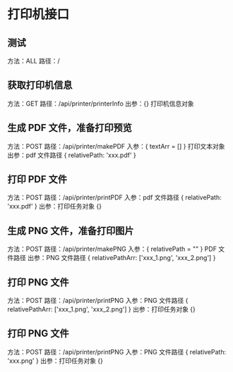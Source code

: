 # 打印机接口

## 测试

方法：ALL
路径：/

## 获取打印机信息

方法：GET
路径：/api/printer/printerInfo
出参：{} 打印机信息对象

## 生成 PDF 文件，准备打印预览

方法：POST
路径：/api/printer/makePDF
入参：{ textArr = [] } 打印文本对象
出参：pdf 文件路径 { relativePath: 'xxx.pdf' }

## 打印 PDF 文件

方法：POST
路径：/api/printer/printPDF
入参：pdf 文件路径 { relativePath: 'xxx.pdf' }
出参：打印任务对象 {}

## 生成 PNG 文件，准备打印图片

方法：POST
路径：/api/printer/makePNG
入参：{ relativePath = "" } PDF 文件路径
出参：PNG 文件路径 { relativePathArr: ['xxx_1.png', 'xxx_2.png'] }

## 打印 PNG 文件

方法：POST
路径：/api/printer/printPNG
入参：PNG 文件路径 { relativePathArr: ['xxx_1.png', 'xxx_2.png'] }
出参：打印任务对象 {}

## 打印 PNG 文件

方法：POST
路径：/api/printer/printPNG
入参：PNG 文件路径 { relativePath: 'xxx.png' }
出参：打印任务对象 {}
